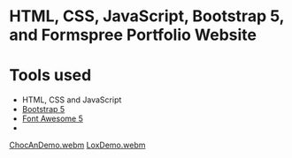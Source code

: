 HTML, CSS, JavaScript, Bootstrap 5, and Formspree Portfolio Website
=======

# Tools used #
* HTML, CSS and JavaScript
* [Bootstrap 5](https://getbootstrap.com/docs/5.0/getting-started/introduction/)
* [Font Awesome 5](https://fontawesome.com/)
* 


[ChocAnDemo.webm](https://github.com/MeganMulcahy/MeganMulcahy.github.io/assets/70993260/491c92e0-a6d3-4a87-9bef-578a12d98c77)
[LoxDemo.webm](https://github.com/MeganMulcahy/MeganMulcahy.github.io/assets/70993260/1f4c2d69-9763-4b02-b051-29e7ec31fb48)


